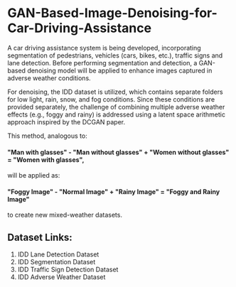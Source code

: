 # GAN-Based-Image-Denoising-for-Car-Driving-Assistance

A car driving assistance system is being developed, incorporating segmentation of pedestrians, vehicles (cars, bikes, etc.), traffic signs and lane detection. 
Before performing segmentation and detection, a GAN-based denoising model will be applied to enhance images captured in adverse weather conditions.

For denoising, the IDD dataset is utilized, which contains separate folders for low light, rain, snow, and fog conditions. Since these conditions are provided separately, the challenge of combining multiple adverse weather effects (e.g., foggy and rainy) is addressed using a latent space arithmetic approach inspired by the DCGAN paper.

This method, analogous to:
#### "Man with glasses" - "Man without glasses" + "Women without glasses" = "Women with glasses",
will be applied as:
#### "Foggy Image" - "Normal Image" + "Rainy Image" = "Foggy and Rainy Image"
to create new mixed-weather datasets.

## Dataset Links:
1. IDD Lane Detection Dataset
2. IDD Segmentation Dataset
3. IDD Traffic Sign Detection Dataset
4. IDD Adverse Weather Dataset
